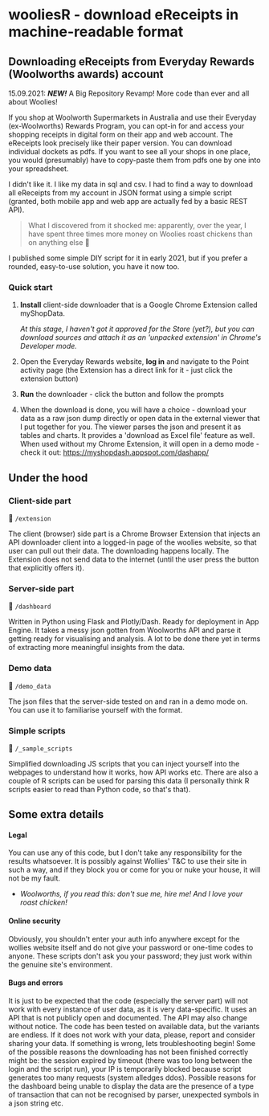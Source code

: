 # wooliesR - download eReceipts in machine-readable format
## Downloading eReceipts from Everyday Rewards (Woolworths awards) account

15.09.2021: **_NEW!_** A Big Repository Revamp! More code than ever and all about Woolies!

If you shop at Woolworth Supermarkets in Australia and use their Everyday (ex-Woolworths) Rewards Program, you can opt-in for and access your shopping receipts in digital form on their app and web account. The eReceipts look precisely like their paper version. You can download individual dockets as pdfs. If you want to see all your shops in one place, you would (presumably) have to copy-paste them from pdfs one by one into your spreadsheet.

I didn't like it. I like my data in sql and csv. I had to find a way to download all eReceipts from my account in JSON format using a simple script (granted, both mobile app and web app are actually fed by a basic REST API).

  > What I discovered from it shocked me: apparently, over the year, I have spent three times more money on Woolies roast chickens than on anything else :facepalm:

I published some simple DIY script for it in early 2021, but if you prefer a rounded, easy-to-use solution, you have it now too.

### Quick start
1. **Install** client-side downloader that is a Google Chrome Extension called myShopData.

    _At this stage, I haven't got it approved for the Store (yet?), but you can download sources and
attach it as an 'unpacked extension' in Chrome's Developer mode._
2. Open the Everyday Rewards website, **log in** and navigate to the Point activity page (the Extension
has a direct link for it - just click the extension button)
3. **Run** the downloader - click the button and follow the prompts
4. When the download is done, you will have a choice - download your data as a
raw json dump directly or open data in the external viewer that I put together for you. The viewer parses the json and present it as tables and charts. It provides a 'download as
Excel file' feature as well. When used without my Chrome Extension, it will open in
a demo mode - check it out: https://myshopdash.appspot.com/dashapp/


## Under the hood
### Client-side part
📁 `/extension`

The client (browser) side part is a Chrome Browser Extension that injects
an API downloader client into a logged-in page of the woolies website, so that
user can pull out their data. The downloading happens locally. The Extension does not
send data to the internet (until the user press the button that explicitly
offers it).


### Server-side part
📁 `/dashboard`

Written in Python using Flask and Plotly/Dash. Ready for deployment in App Engine.
It takes a messy json gotten from Woolworths API and parse it getting ready for
visualising and analysis. A lot to be done there yet in terms of extracting more
meaningful insights from the data.
### Demo data
📁 `/demo_data`

The json files that the server-side tested on and ran in a demo mode on. You can use it to familiarise yourself with the format.

### Simple scripts
📁 `/_sample_scripts`

Simplified downloading JS scripts that you can inject yourself into the webpages
to understand how it works, how API works etc. There are also a couple of R scripts
can be used for parsing this data (I personally think R scripts easier to read than Python code, so that's that).

## Some extra details
#### Legal
You can use any of this code, but I don't take any responsibility for the results whatsoever. It is possibly against Wollies' T&C to use their site in such a way, and if they block you or come for you or nuke your house, it will not be my fault.
   * _Woolworths, if you read this: don't sue me, hire me! And I love your roast chicken!_

#### Online security
Obviously, you shouldn't enter your auth info anywhere except for the wollies website itself and do not give your password or one-time codes to anyone. These scripts don't ask you your password; they just work within the genuine site's environment.
#### Bugs and errors
It is just to be expected that the code (especially the server part) will not
work with every instance of user data, as it is very data-specific. It uses an API
that is not publicly open and documented. The API may also change without notice.
The code has been tested on available data, but the variants are endless. If
it does not work with your data, please, report and consider sharing your
data. If something is wrong, lets troubleshooting begin!
Some of the possible reasons the downloading has not been finished correctly might be: the session expired by timeout (there was too long between the login and the script run), your IP is temporarily blocked because script generates too many requests (system alledges ddos).
Possible reasons for the dashboard being unable to display the data are the presence of
a type of transaction that can not be recognised by parser, unexpected symbols in a json
string etc.
